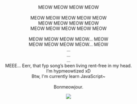 <p align="center">
MEOW MEOW MEOW MEOW<br><br>
MEOW MEOW MEOW MEOW MEOW<br>
MEOW MEOW MEOW MEOW<br>
MEOW MEOW MEOW MEOW MEOW<br><br>
MEOW MEOW MEOW MEOW… MEOW<br>
MEOW MEOW MEOW MEOW… MEOW<br>
…<br>
…<br>
…<br>
MEEE… Eerr, that fyp song’s been living rent-free in my head.<br>
I’m hypmeowtized xD<br>
Btw, I'm currently learn JavaScript~<br><br>
Bonmeowjour.
</p>

<p align="center">
   <a href="https://spotify-github-profile.kittinanx.com/api/view.svg?uid=31r2x5kqx4tcfk6mxvtawpckbf2y&redirect=true">
      <img align="center" src="https://spotify-github-profile.kittinanx.com/api/view?uid=31r2x5kqx4tcfk6mxvtawpckbf2y&cover_image=true&theme=default&show_offline=false&background_color=121212&interchange=true&bar_color=53b14f&bar_color_cover=false"/>
   </a>
</p>
